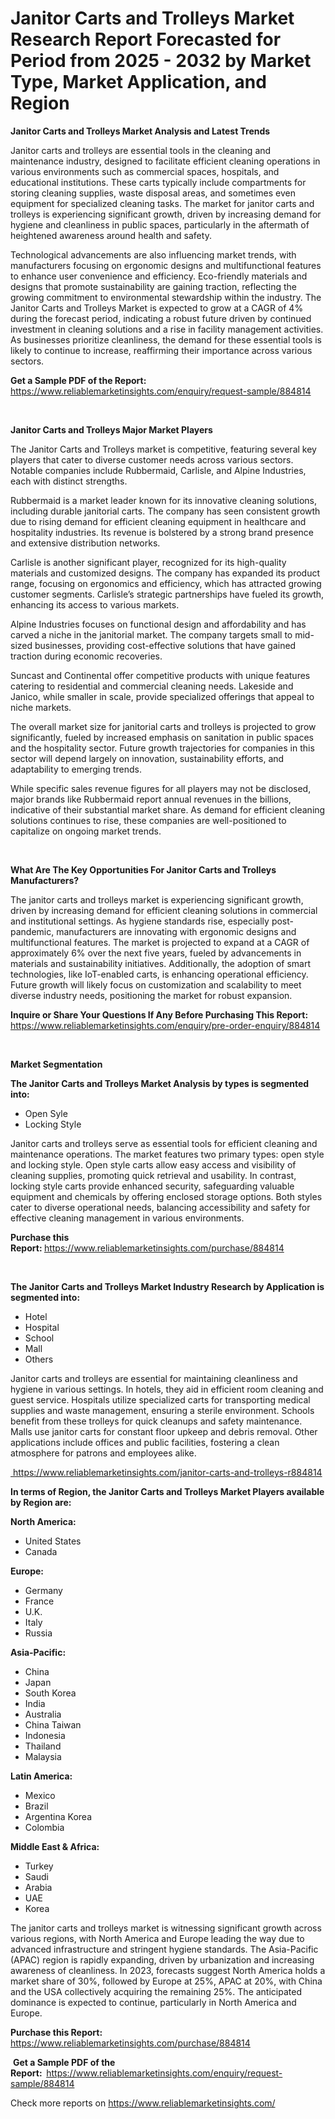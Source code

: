 <p><h1>Janitor Carts and Trolleys Market Research Report Forecasted for Period from 2025 -  2032 by Market Type, Market Application, and Region</h1></p><p><strong>Janitor Carts and Trolleys Market Analysis and Latest Trends</strong></p>
<p><p>Janitor carts and trolleys are essential tools in the cleaning and maintenance industry, designed to facilitate efficient cleaning operations in various environments such as commercial spaces, hospitals, and educational institutions. These carts typically include compartments for storing cleaning supplies, waste disposal areas, and sometimes even equipment for specialized cleaning tasks. The market for janitor carts and trolleys is experiencing significant growth, driven by increasing demand for hygiene and cleanliness in public spaces, particularly in the aftermath of heightened awareness around health and safety.</p><p>Technological advancements are also influencing market trends, with manufacturers focusing on ergonomic designs and multifunctional features to enhance user convenience and efficiency. Eco-friendly materials and designs that promote sustainability are gaining traction, reflecting the growing commitment to environmental stewardship within the industry. The Janitor Carts and Trolleys Market is expected to grow at a CAGR of 4% during the forecast period, indicating a robust future driven by continued investment in cleaning solutions and a rise in facility management activities. As businesses prioritize cleanliness, the demand for these essential tools is likely to continue to increase, reaffirming their importance across various sectors.</p></p>
<p><strong>Get a Sample PDF of the Report:&nbsp;</strong> <a href="https://www.reliablemarketinsights.com/enquiry/request-sample/884814?utm_campaign=2116&utm_medium=2&utm_source=Github&utm_content=ia&utm_term=25022025&utm_id=janitor-carts-and-trolleys">https://www.reliablemarketinsights.com/enquiry/request-sample/884814</a></p>
<p>&nbsp;</p>
<p><strong>Janitor Carts and Trolleys Major Market Players</strong></p>
<p><p>The Janitor Carts and Trolleys market is competitive, featuring several key players that cater to diverse customer needs across various sectors. Notable companies include Rubbermaid, Carlisle, and Alpine Industries, each with distinct strengths.</p><p>Rubbermaid is a market leader known for its innovative cleaning solutions, including durable janitorial carts. The company has seen consistent growth due to rising demand for efficient cleaning equipment in healthcare and hospitality industries. Its revenue is bolstered by a strong brand presence and extensive distribution networks.</p><p>Carlisle is another significant player, recognized for its high-quality materials and customized designs. The company has expanded its product range, focusing on ergonomics and efficiency, which has attracted growing customer segments. Carlisle’s strategic partnerships have fueled its growth, enhancing its access to various markets.</p><p>Alpine Industries focuses on functional design and affordability and has carved a niche in the janitorial market. The company targets small to mid-sized businesses, providing cost-effective solutions that have gained traction during economic recoveries.</p><p>Suncast and Continental offer competitive products with unique features catering to residential and commercial cleaning needs. Lakeside and Janico, while smaller in scale, provide specialized offerings that appeal to niche markets.</p><p>The overall market size for janitorial carts and trolleys is projected to grow significantly, fueled by increased emphasis on sanitation in public spaces and the hospitality sector. Future growth trajectories for companies in this sector will depend largely on innovation, sustainability efforts, and adaptability to emerging trends.</p><p>While specific sales revenue figures for all players may not be disclosed, major brands like Rubbermaid report annual revenues in the billions, indicative of their substantial market share. As demand for efficient cleaning solutions continues to rise, these companies are well-positioned to capitalize on ongoing market trends.</p></p>
<p>&nbsp;</p>
<p><strong>What Are The Key Opportunities For Janitor Carts and Trolleys Manufacturers?</strong></p>
<p><p>The janitor carts and trolleys market is experiencing significant growth, driven by increasing demand for efficient cleaning solutions in commercial and institutional settings. As hygiene standards rise, especially post-pandemic, manufacturers are innovating with ergonomic designs and multifunctional features. The market is projected to expand at a CAGR of approximately 6% over the next five years, fueled by advancements in materials and sustainability initiatives. Additionally, the adoption of smart technologies, like IoT-enabled carts, is enhancing operational efficiency. Future growth will likely focus on customization and scalability to meet diverse industry needs, positioning the market for robust expansion.</p></p>
<p><strong>Inquire or Share Your Questions If Any Before Purchasing This Report:</strong> <a href="https://www.reliablemarketinsights.com/enquiry/pre-order-enquiry/884814?utm_campaign=2116&utm_medium=2&utm_source=Github&utm_content=ia&utm_term=25022025&utm_id=janitor-carts-and-trolleys">https://www.reliablemarketinsights.com/enquiry/pre-order-enquiry/884814</a></p>
<p>&nbsp;</p>
<p><strong>Market Segmentation</strong></p>
<p><strong>The Janitor Carts and Trolleys Market Analysis by types is segmented into:</strong></p>
<p><ul><li>Open Syle</li><li>Locking Style</li></ul></p>
<p><p>Janitor carts and trolleys serve as essential tools for efficient cleaning and maintenance operations. The market features two primary types: open style and locking style. Open style carts allow easy access and visibility of cleaning supplies, promoting quick retrieval and usability. In contrast, locking style carts provide enhanced security, safeguarding valuable equipment and chemicals by offering enclosed storage options. Both styles cater to diverse operational needs, balancing accessibility and safety for effective cleaning management in various environments.</p></p>
<p><strong>Purchase this Report:&nbsp;</strong><a href="https://www.reliablemarketinsights.com/purchase/884814?utm_campaign=2116&utm_medium=2&utm_source=Github&utm_content=ia&utm_term=25022025&utm_id=janitor-carts-and-trolleys">https://www.reliablemarketinsights.com/purchase/884814</a></p>
<p>&nbsp;</p>
<p><strong>The Janitor Carts and Trolleys Market Industry Research by Application is segmented into:</strong></p>
<p><ul><li>Hotel</li><li>Hospital</li><li>School</li><li>Mall</li><li>Others</li></ul></p>
<p><p>Janitor carts and trolleys are essential for maintaining cleanliness and hygiene in various settings. In hotels, they aid in efficient room cleaning and guest service. Hospitals utilize specialized carts for transporting medical supplies and waste management, ensuring a sterile environment. Schools benefit from these trolleys for quick cleanups and safety maintenance. Malls use janitor carts for constant floor upkeep and debris removal. Other applications include offices and public facilities, fostering a clean atmosphere for patrons and employees alike.</p></p>
<p><a href="https://www.reliablemarketinsights.com/janitor-carts-and-trolleys-r884814?utm_campaign=2116&utm_medium=2&utm_source=Github&utm_content=ia&utm_term=25022025&utm_id=janitor-carts-and-trolleys">&nbsp;https://www.reliablemarketinsights.com/janitor-carts-and-trolleys-r884814</a></p>
<p><strong>In terms of Region, the Janitor Carts and Trolleys Market Players available by Region are:</strong></p>
<p>
    <p> <strong> North America: </strong>
        <ul>
            <li>United States</li>
            <li>Canada</li>
        </ul>
        </p> 
    <p> <strong> Europe: </strong>
        <ul>
            <li>Germany</li>
            <li>France</li>
            <li>U.K.</li>
            <li>Italy</li>
            <li>Russia</li>
        </ul>
        </p> 
    <p> <strong> Asia-Pacific: </strong>
        <ul>
            <li>China</li>
            <li>Japan</li>
            <li>South Korea</li>
            <li>India</li>
            <li>Australia</li>
            <li>China Taiwan</li>
            <li>Indonesia</li>
            <li>Thailand</li>
            <li>Malaysia</li>
        </ul>
        </p> 
    <p> <strong> Latin America: </strong>
        <ul>
            <li>Mexico</li>
            <li>Brazil</li>
            <li>Argentina Korea</li>
            <li>Colombia</li>
        </ul>
        </p> 
    <p> <strong> Middle East & Africa: </strong>
        <ul>
            <li>Turkey</li>
            <li>Saudi</li>
            <li>Arabia</li>
            <li>UAE</li>
            <li>Korea</li>
        </ul>
    </p>
    </p>
<p><p>The janitor carts and trolleys market is witnessing significant growth across various regions, with North America and Europe leading the way due to advanced infrastructure and stringent hygiene standards. The Asia-Pacific (APAC) region is rapidly expanding, driven by urbanization and increasing awareness of cleanliness. In 2023, forecasts suggest North America holds a market share of 30%, followed by Europe at 25%, APAC at 20%, with China and the USA collectively acquiring the remaining 25%. The anticipated dominance is expected to continue, particularly in North America and Europe.</p></p>
<p><strong>Purchase this Report: </strong><a href="https://www.reliablemarketinsights.com/purchase/884814?utm_campaign=2116&utm_medium=2&utm_source=Github&utm_content=ia&utm_term=25022025&utm_id=janitor-carts-and-trolleys">https://www.reliablemarketinsights.com/purchase/884814</a></p>
<p>&nbsp;<strong>Get a Sample PDF of the Report:&nbsp;&nbsp;</strong><a href="https://www.reliablemarketinsights.com/enquiry/request-sample/884814?utm_campaign=2116&utm_medium=2&utm_source=Github&utm_content=ia&utm_term=25022025&utm_id=janitor-carts-and-trolleys">https://www.reliablemarketinsights.com/enquiry/request-sample/884814</a></p>
<p><strong></strong></p>
<p>Check more reports on <a href="https://www.reliablemarketinsights.com/?utm_campaign=2116&utm_medium=2&utm_source=Github&utm_content=ia&utm_term=25022025&utm_id=janitor-carts-and-trolleys">https://www.reliablemarketinsights.com/</a></p>